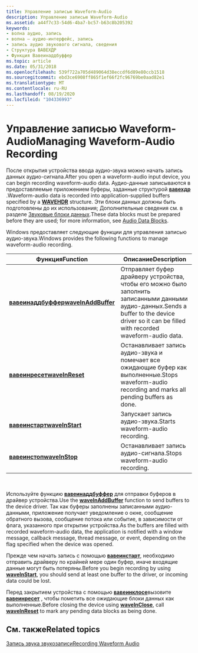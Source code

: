 ```yaml
---
title: Управление записью Waveform-Audio
description: Управление записью Waveform-Audio
ms.assetid: a44f7c33-54d6-4ba7-bc57-b63c8b205392
keywords:
- волна аудио, запись
- волна — аудио-интерфейс, запись
- запись аудио звукового сигнала, сведения
- Структура ВАВЕХДР
- Функция Вавеинаддбуффер
ms.topic: article
ms.date: 05/31/2018
ms.openlocfilehash: 539f722a705d489064d38eccdf6d89e80ccb1518
ms.sourcegitcommit: ebd3ce6908ff865f1ef66f2fc96769be0aad82e1
ms.translationtype: MT
ms.contentlocale: ru-RU
ms.lasthandoff: 08/19/2020
ms.locfileid: "104336993"
---
```

# <a name="managing-waveform-audio-recording"></a><span data-ttu-id="212da-108">Управление записью Waveform-Audio</span><span class="sxs-lookup"><span data-stu-id="212da-108">Managing Waveform-Audio Recording</span></span>

<span data-ttu-id="212da-109">После открытия устройства ввода аудио-звука можно начать запись данных аудио-сигнала.</span><span class="sxs-lookup"><span data-stu-id="212da-109">After you open a waveform-audio input device, you can begin recording waveform-audio data.</span></span> <span data-ttu-id="212da-110">Аудио-данные записываются в предоставляемые приложением буферы, заданные структурой [**вавехдр**](/windows/win32/api/mmeapi/ns-mmeapi-wavehdr) .</span><span class="sxs-lookup"><span data-stu-id="212da-110">Waveform-audio data is recorded into application-supplied buffers specified by a [**WAVEHDR**](/windows/win32/api/mmeapi/ns-mmeapi-wavehdr) structure.</span></span> <span data-ttu-id="212da-111">Эти блоки данных должны быть подготовлены до их использования; Дополнительные сведения см. в разделе [Звуковые блоки данных](audio-data-blocks.md).</span><span class="sxs-lookup"><span data-stu-id="212da-111">These data blocks must be prepared before they are used; for more information, see [Audio Data Blocks](audio-data-blocks.md).</span></span>

<span data-ttu-id="212da-112">Windows предоставляет следующие функции для управления записью аудио-звука.</span><span class="sxs-lookup"><span data-stu-id="212da-112">Windows provides the following functions to manage waveform-audio recording.</span></span>



| <span data-ttu-id="212da-113">Функция</span><span class="sxs-lookup"><span data-stu-id="212da-113">Function</span></span>                                   | <span data-ttu-id="212da-114">Описание</span><span class="sxs-lookup"><span data-stu-id="212da-114">Description</span></span>                                                                                |
|--------------------------------------------|--------------------------------------------------------------------------------------------|
| [<span data-ttu-id="212da-115">**вавеинаддбуффер**</span><span class="sxs-lookup"><span data-stu-id="212da-115">**waveInAddBuffer**</span></span>](/windows/win32/api/mmeapi/nf-mmeapi-waveinaddbuffer) | <span data-ttu-id="212da-116">Отправляет буфер драйверу устройства, чтобы его можно было заполнить записанными данными аудио-данных.</span><span class="sxs-lookup"><span data-stu-id="212da-116">Sends a buffer to the device driver so it can be filled with recorded waveform-audio data.</span></span> |
| [<span data-ttu-id="212da-117">**вавеинресет**</span><span class="sxs-lookup"><span data-stu-id="212da-117">**waveInReset**</span></span>](/windows/win32/api/mmeapi/nf-mmeapi-waveinreset)         | <span data-ttu-id="212da-118">Останавливает запись аудио-звука и помечает все ожидающие буфер как выполненные.</span><span class="sxs-lookup"><span data-stu-id="212da-118">Stops waveform-audio recording and marks all pending buffers as done.</span></span>                      |
| [<span data-ttu-id="212da-119">**вавеинстарт**</span><span class="sxs-lookup"><span data-stu-id="212da-119">**waveInStart**</span></span>](/windows/win32/api/mmeapi/nf-mmeapi-waveinstart)         | <span data-ttu-id="212da-120">Запускает запись аудио-звука.</span><span class="sxs-lookup"><span data-stu-id="212da-120">Starts waveform-audio recording.</span></span>                                                           |
| [<span data-ttu-id="212da-121">**вавеинстоп**</span><span class="sxs-lookup"><span data-stu-id="212da-121">**waveInStop**</span></span>](/windows/win32/api/mmeapi/nf-mmeapi-waveinstop)           | <span data-ttu-id="212da-122">Останавливает запись аудио-сигнала.</span><span class="sxs-lookup"><span data-stu-id="212da-122">Stops waveform-audio recording.</span></span>                                                            |



 

<span data-ttu-id="212da-123">Используйте функцию [**вавеинаддбуффер**](/windows/win32/api/mmeapi/nf-mmeapi-waveinaddbuffer) для отправки буферов в драйвер устройства.</span><span class="sxs-lookup"><span data-stu-id="212da-123">Use the [**waveInAddBuffer**](/windows/win32/api/mmeapi/nf-mmeapi-waveinaddbuffer) function to send buffers to the device driver.</span></span> <span data-ttu-id="212da-124">Так как буферы заполнены записанными аудио-данными, приложение получает уведомление о окне, сообщение обратного вызова, сообщение потока или событие, в зависимости от флага, указанного при открытии устройства.</span><span class="sxs-lookup"><span data-stu-id="212da-124">As the buffers are filled with recorded waveform-audio data, the application is notified with a window message, callback message, thread message, or event, depending on the flag specified when the device was opened.</span></span>

<span data-ttu-id="212da-125">Прежде чем начать запись с помощью [**вавеинстарт**](/windows/win32/api/mmeapi/nf-mmeapi-waveinstart), необходимо отправить драйверу по крайней мере один буфер, иначе входящие данные могут быть потеряны.</span><span class="sxs-lookup"><span data-stu-id="212da-125">Before you begin recording by using [**waveInStart**](/windows/win32/api/mmeapi/nf-mmeapi-waveinstart), you should send at least one buffer to the driver, or incoming data could be lost.</span></span>

<span data-ttu-id="212da-126">Перед закрытием устройства с помощью [**вавеинклосе**](/windows/win32/api/mmeapi/nf-mmeapi-waveinclose)вызовите [**вавеинресет**](/windows/win32/api/mmeapi/nf-mmeapi-waveinreset) , чтобы пометить все ожидающие блоки данных как выполненные.</span><span class="sxs-lookup"><span data-stu-id="212da-126">Before closing the device using [**waveInClose**](/windows/win32/api/mmeapi/nf-mmeapi-waveinclose), call [**waveInReset**](/windows/win32/api/mmeapi/nf-mmeapi-waveinreset) to mark any pending data blocks as being done.</span></span>

## <a name="related-topics"></a><span data-ttu-id="212da-127">См. также</span><span class="sxs-lookup"><span data-stu-id="212da-127">Related topics</span></span>

<dl> <dt>

[<span data-ttu-id="212da-128">Запись звука звукозаписи</span><span class="sxs-lookup"><span data-stu-id="212da-128">Recording Waveform Audio</span></span>](recording-waveform-audio.md)
</dt> </dl>

 

 